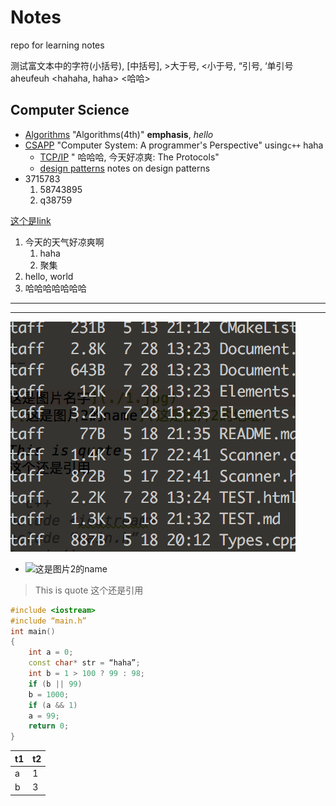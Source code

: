 # Notes

repo for learning notes

测试富文本中的字符(小括号), [中括号], >大于号, <小于号, “引号,  ‘单引号
aheufeuh <jfiaefiah>  <hahaha, haha> <哈哈>

## Computer Science  
- [Algorithms](./algorithms.md) "Algorithms(4th)" **emphasis**, *hello*
- [CSAPP](./csapp.md) "Computer System: A programmer's Perspective" using`c++` haha
    - [TCP/IP](./tcpip.md) " 哈哈哈, 今天好凉爽: The Protocols"
    - [design patterns](./designPattern.md) notes on design patterns
- 3715783
	1. 58743895
	2. q38759

[这个是link](这个是link的address)

1. 今天的天气好凉爽啊
    1. haha
    2. 聚集
2. hello, world
3. 哈哈哈哈哈哈哈

---
----

![这是图片名字](./1.jpg)
- ![这是图片2的name](这是图片2的地址)

> This is quote
> 这个还是引用

``` c++
#include <iostream>
#include “main.h”
int main()
{
    int a = 0;
    const char* str = “haha”;
    int b = 1 > 100 ? 99 : 98;
    if (b || 99)
  	b = 1000;
    if (a && 1)
	a = 99;
    return 0;
}
```

| t1 | t2 |
| -- | -- |
| a  | 1  |
| b  | 3  |